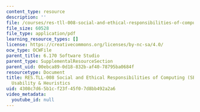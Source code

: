 ```yaml
---
content_type: resource
description: ''
file: /courses/res-tll-008-social-and-ethical-responsibilities-of-computing-serc/4308c7d65b1cf23f45f07d8bb492a2a6_MITRESTLL-008F21-6170usability-heuristics.pdf
file_size: 60528
file_type: application/pdf
learning_resource_types: []
license: https://creativecommons.org/licenses/by-nc-sa/4.0/
ocw_type: OCWFile
parent_title: 6.170 Software Studio
parent_type: SupplementalResourceSection
parent_uid: 00ebca89-0d18-832b-af40-78795ba0684f
resourcetype: Document
title: RES.TLL-008 Social and Ethical Responsibilities of Computing (SERC), 6.170
  Usability & Heuristics
uid: 4308c7d6-5b1c-f23f-45f0-7d8bb492a2a6
video_metadata:
  youtube_id: null
---
```

